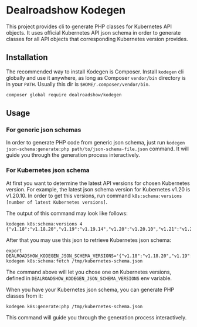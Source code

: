# Dealroadshow Kodegen

This project provides cli to generate PHP classes for Kubernetes API objects.
It uses official Kubernetes API json schema in order to generate classes
for all API objects that corresponding Kubernetes version provides.

## Installation
The recommended way to install Kodegen is Composer.
Install `kodegen` cli globally and use it anywhere, as long as Composer
`vendor/bin` directory is in your `PATH`. 
Usually this dir is `$HOME/.composer/vendor/bin`.

```bash
composer global require dealroadshow/kodegen
```

## Usage

### For generic json schemas
In order to generate PHP code from generic json schema, 
just run `kodegen json-schema:generate:php path/to/json-schema-file.json` command.
It will guide you through the generation process interactively.

### For Kubernetes json schema
At first you want to determine the latest API versions for chosen Kubernetes version.
For example, the latest json schema version for Kubernetes v1.20 is v1.20.10.
In order to get this versions, run command `k8s:schema:versions [number of latest Kubernetes versions]`.

The output of this command may look like follows:

```
kodegen k8s:schema:versions 4
{"v1.18":"v1.18.20","v1.19":"v1.19.14","v1.20":"v1.20.10","v1.21":"v1.21.4","v1.22":"v1.22.0"}
```

After that you may use this json to retrieve Kubernetes json schema:

```
export DEALROADSHOW_KODEGEN_JSON_SCHEMA_VERSIONS='{"v1.18":"v1.18.20","v1.19":"v1.19.14","v1.20":"v1.20.10","v1.21":"v1.21.4","v1.22":"v1.22.0"}'
kodegen k8s:schema:fetch /tmp/kubernetes-schema.json
```

The command above will let you chose one on Kubernetes versions, defined in `DEALROADSHOW_KODEGEN_JSON_SCHEMA_VERSIONS` env variable.

When you have your Kubernetes json schema, you can generate PHP classes from it:

```
kodegen k8s:generate:php /tmp/kubernetes-schema.json
```

This command will guide you through the generation process interactively.

